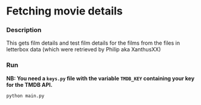 # Fetching movie details   

### Description   
This gets film details and test film details for the films from the files in letterbox data (which were retrieved by Philip aka XanthusXX)   

### Run    

**NB: You need a ```keys.py``` file with the variable ```TMDB_KEY``` containing your key for the TMDB API.**    
```
python main.py
```

